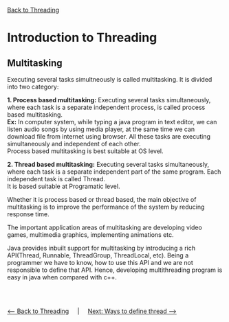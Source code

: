 [Back to Threading](../README.md)

# Introduction to Threading
## Multitasking
Executing several tasks simultneously is called multitasking. It is divided into two category:<br>

**1. Process based multitasking:**
  Executing several tasks simultaneously, where each task is a separate independent process, is called process based multitasking.<br>
    **Ex:** In computer system, while typing a java program in text editor, we can listen audio songs by using media player, at the same time we can download file from internet using browser. All these tasks are executing simultaneously and independent of each other.<br>
  Process based multitasking is best suitable at OS level.<br>

**2. Thread based multitasking:**
  Executing several tasks simultaneously, where each task is a separate independent part of the same program. Each independent task is called Thread.<br>
  It is based suitable at Programatic level.<br>
  
  Whether it is process based or thread based, the main objective of multitasking is to improve the performance of the system by reducing response time.<br>
  
  The important application areas of multitasking are developing video games, multimedia graphics, implementing animations etc.<br>
  
  Java provides inbuilt support for multitasking by introducing a rich API(Thread, Runnable, ThreadGroup, ThreadLocal, etc). Being a programmer we have to know, how to use this API and we are not responsible to define that API. Hence, developing multithreading program is easy in java when compared with c++. <br><br>
  


<Br>

[<-- Back to Threading](../README.md) &nbsp;&nbsp;&nbsp;&nbsp;|&nbsp;&nbsp;&nbsp;&nbsp; [Next: Ways to define thread -->](../2_WaysToCreateThread/README.md)

<br>


